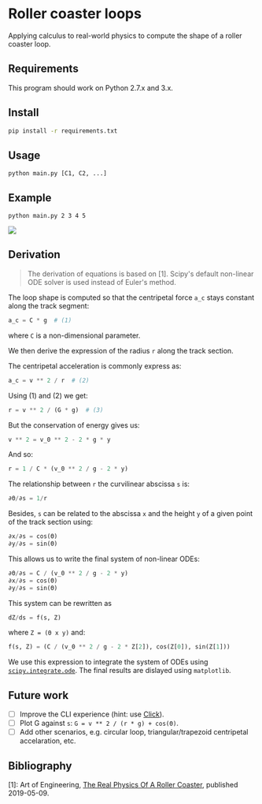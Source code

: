 # Roller coaster loops

Applying calculus to real-world physics to compute the shape of a roller coaster loop.

## Requirements

This program should work on Python 2.7.x and 3.x.

## Install

```bash
pip install -r requirements.txt
```

## Usage

```
python main.py [C1, C2, ...]
```

## Example

```
python main.py 2 3 4 5
```

![](loops.png)

## Derivation

> The derivation of equations is based on [1]. Scipy's default non-linear ODE solver is used instead of Euler's method.

The loop shape is computed so that the centripetal force `a_c` stays constant along the track segment:

```python
a_c = C * g  # (1)
```

where `C` is a non-dimensional parameter.

We then derive the expression of the radius `r` along the track section.

The centripetal acceleration is commonly express as:

```python
a_c = v ** 2 / r  # (2)
```

Using (1) and (2) we get:

```python
r = v ** 2 / (G * g)  # (3)
```

But the conservation of energy gives us:

```python
v ** 2 = v_0 ** 2 - 2 * g * y
```

And so:

```python
r = 1 / C * (v_0 ** 2 / g - 2 * y)
```

The relationship between `r` the curvilinear abscissa `s` is:

```python
∂Θ/∂s = 1/r
```

Besides, `s` can be related to the abscissa `x` and the height `y` of a given point of the track section using:

```python
∂x/∂s = cos(Θ)
∂y/∂s = sin(Θ)
```

This allows us to write the final system of non-linear ODEs:

```python
∂Θ/∂s = C / (v_0 ** 2 / g - 2 * y)
∂x/∂s = cos(Θ)
∂y/∂s = sin(Θ)
```

This system can be rewritten as

```python
dZ/ds = f(s, Z)
```

where `Z = (Θ x y)` and:

```python
f(s, Z) = (C / (v_0 ** 2 / g - 2 * Z[2]), cos(Z[0]), sin(Z[1]))
```

We use this expression to integrate the system of ODEs using [`scipy.integrate.ode`](https://docs.scipy.org/doc/scipy/reference/generated/scipy.integrate.ode.html). The final results are dislayed using `matplotlib`.

## Future work

- [ ] Improve the CLI experience (hint: use [Click](https://click.palletsprojects.com/)).
- [ ] Plot G against `s`: `G = v ** 2 / (r * g) + cos(Θ)`.
- [ ] Add other scenarios, e.g. circular loop, triangular/trapezoid centripetal accelaration, etc.

## Bibliography

[1]: Art of Engineering, [The Real Physics Of A Roller Coaster](https://www.youtube.com/watch?v=4q2W5SJc5j4), published 2019-05-09.

